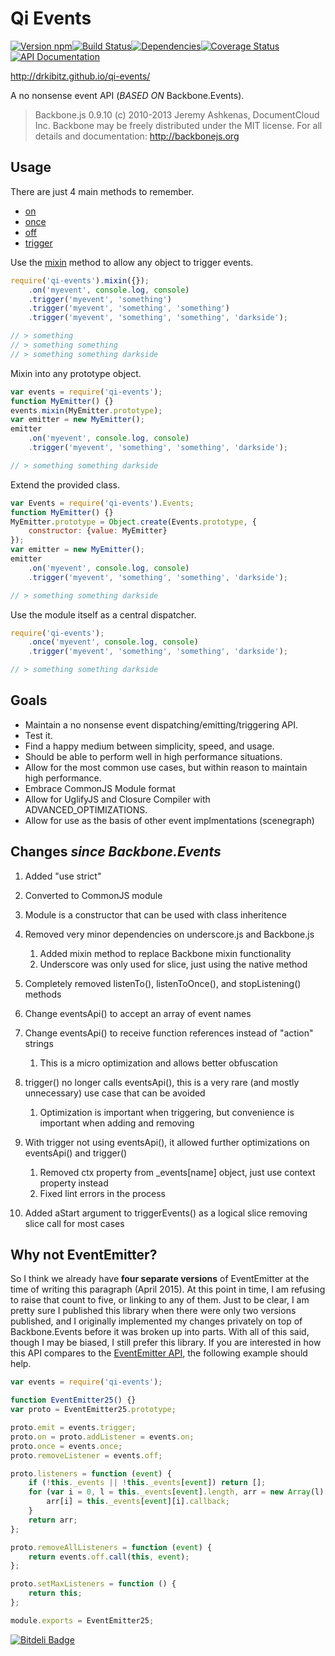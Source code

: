 # Qi Events

[![Version npm](https://img.shields.io/npm/v/qi-events.svg?style=flat-square)](https://www.npmjs.com/package/qi-events)[![Build Status](https://img.shields.io/travis/drkibitz/qi-events/master.svg?style=flat-square)](https://travis-ci.org/drkibitz/qi-events)[![Dependencies](https://img.shields.io/david/dev/drkibitz/qi-events.svg?style=flat-square)](https://david-dm.org/drkibitz/qi-events#info=devDependencies)[![Coverage Status](https://img.shields.io/coveralls/drkibitz/qi-events/master.svg?style=flat-square)](https://coveralls.io/r/drkibitz/qi-events?branch=master)[![API Documentation](https://img.shields.io/badge/API-Documentation-0099dd.svg?style=flat-square)](https://drkibitz.github.io/qi-events/api/latest/)

http://drkibitz.github.io/qi-events/

A no nonsense event API (*BASED ON* Backbone.Events).

> Backbone.js 0.9.10
> (c) 2010-2013 Jeremy Ashkenas, DocumentCloud Inc.
> Backbone may be freely distributed under the MIT license.
> For all details and documentation:
> http://backbonejs.org

## Usage

There are just 4 main methods to remember.

- [on](http://drkibitz.github.io/qi-events/api/latest/module-qi-events.Events.html#on)
- [once](http://drkibitz.github.io/qi-events/api/latest/module-qi-events.Events.html#once)
- [off](http://drkibitz.github.io/qi-events/api/latest/module-qi-events.Events.html#off)
- [trigger](http://drkibitz.github.io/qi-events/api/latest/module-qi-events.Events.html#trigger)

Use the [mixin](http://drkibitz.github.io/qi-events/api/latest/module-qi-events.Events.html#toc6) method to allow any object to trigger events.
```javascript
require('qi-events').mixin({});
    .on('myevent', console.log, console)
    .trigger('myevent', 'something')
    .trigger('myevent', 'something', 'something')
    .trigger('myevent', 'something', 'something', 'darkside');

// > something
// > something something
// > something something darkside
```

Mixin into any prototype object.
```javascript
var events = require('qi-events');
function MyEmitter() {}
events.mixin(MyEmitter.prototype);
var emitter = new MyEmitter();
emitter
    .on('myevent', console.log, console)
    .trigger('myevent', 'something', 'something', 'darkside');

// > something something darkside
```

Extend the provided class.
```javascript
var Events = require('qi-events').Events;
function MyEmitter() {}
MyEmitter.prototype = Object.create(Events.prototype, {
    constructor: {value: MyEmitter}
});
var emitter = new MyEmitter();
emitter
    .on('myevent', console.log, console)
    .trigger('myevent', 'something', 'something', 'darkside');

// > something something darkside
```

Use the module itself as a central dispatcher.
```javascript
require('qi-events');
    .once('myevent', console.log, console)
    .trigger('myevent', 'something', 'something', 'darkside');

// > something something darkside
```

## Goals

- Maintain a no nonsense event dispatching/emitting/triggering API.
- Test it.
- Find a happy medium between simplicity, speed, and usage.
- Should be able to perform well in high performance situations.
- Allow for the most common use cases, but within reason to maintain high performance.
- Embrace CommonJS Module format
- Allow for UglifyJS and Closure Compiler with ADVANCED_OPTIMIZATIONS.
- Allow for use as the basis of other event implmentations (scenegraph)

## Changes *since Backbone.Events*

1. Added "use strict"
2. Converted to CommonJS module
3. Module is a constructor that can be used with class inheritence
4. Removed very minor dependencies on underscore.js and Backbone.js

    1. Added mixin method to replace Backbone mixin functionality
    2. Underscore was only used for slice, just using the native method

5. Completely removed listenTo(), listenToOnce(), and stopListening() methods
6. Change eventsApi() to accept an array of event names
7. Change eventsApi() to receive function references instead of "action" strings

    1. This is a micro optimization and allows better obfuscation

8. trigger() no longer calls eventsApi(), this is a very rare (and mostly unnecessary) use case that can be avoided

    1. Optimization is important when triggering, but convenience is important when adding and removing

9. With trigger not using eventsApi(), it allowed further optimizations on eventsApi() and trigger()

    1. Removed ctx property from _events[name] object, just use context property instead
    2. Fixed lint errors in the process

10. Added aStart argument to triggerEvents() as a logical slice removing slice call for most cases

## Why not EventEmitter?

So I think we already have **four separate versions** of EventEmitter at the time of writing this paragraph (April 2015). At this point in time, I am refusing to raise that count to five, or linking to any of them. Just to be clear, I am pretty sure I published this library when there were only two versions published, and I originally implemented my changes privately on top of Backbone.Events before it was broken up into parts. With all of this said, though I may be biased, I still prefer this library. If you are interested in how this API compares to the [EventEmitter API](https://nodejs.org/api/events.html), the following example should help.

```javascript
var events = require('qi-events');

function EventEmitter25() {}
var proto = EventEmitter25.prototype;

proto.emit = events.trigger;
proto.on = proto.addListener = events.on;
proto.once = events.once;
proto.removeListener = events.off;

proto.listeners = function (event) {
    if (!this._events || !this._events[event]) return [];
    for (var i = 0, l = this._events[event].length, arr = new Array(l); i < l; i++) {
        arr[i] = this._events[event][i].callback;
    }
    return arr;
};

proto.removeAllListeners = function (event) {
    return events.off.call(this, event);
};

proto.setMaxListeners = function () {
    return this;
};

module.exports = EventEmitter25;
```

[![Bitdeli Badge](https://d2weczhvl823v0.cloudfront.net/drkibitz/qi-events/trend.png)](https://bitdeli.com/free "Bitdeli Badge")

